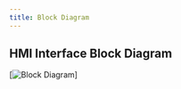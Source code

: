 ```yaml
---
title: Block Diagram
---
```

## HMI Interface Block Diagram 



[![Block Diagram](https://github.com/JahmelG10/JahmelG10.github.io/blob/main/blockdiagram.png?raw=true)]



